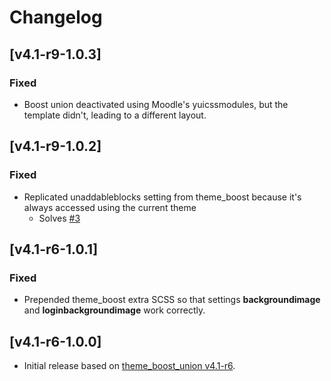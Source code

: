 # Changelog

<!--
## [TBD]

### Fixed

### Added

### Changed

### Removed

-->

## [v4.1-r9-1.0.3]

### Fixed

- Boost union deactivated using Moodle's yuicssmodules, but the template didn't, leading to a different layout.

## [v4.1-r9-1.0.2]

### Fixed

- Replicated unaddableblocks setting from theme_boost because it's always accessed using the current theme
  - Solves [#3](https://github.com/danowar2k/moodle-theme_boost_union_child/issues/3)

## [v4.1-r6-1.0.1]

### Fixed

- Prepended theme_boost extra SCSS so that settings **backgroundimage** and **loginbackgroundimage** work correctly.

## [v4.1-r6-1.0.0]

- Initial release based on [theme_boost_union v4.1-r6](https://github.com/moodle-an-hochschulen/moodle-theme_boost_union/releases/tag/v4.1-r6).
